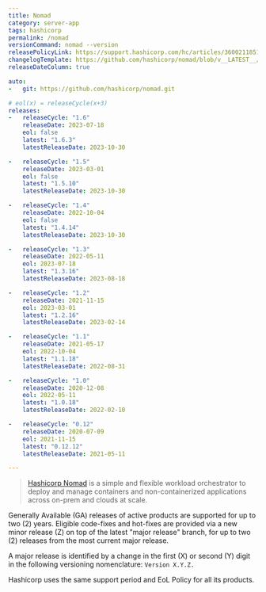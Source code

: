 ```yaml
---
title: Nomad
category: server-app
tags: hashicorp
permalink: /nomad
versionCommand: nomad --version
releasePolicyLink: https://support.hashicorp.com/hc/articles/360021185113
changelogTemplate: https://github.com/hashicorp/nomad/blob/v__LATEST__/CHANGELOG.md
releaseDateColumn: true

auto:
-   git: https://github.com/hashicorp/nomad.git

# eol(x) = releaseCycle(x+3)
releases:
-   releaseCycle: "1.6"
    releaseDate: 2023-07-18
    eol: false
    latest: "1.6.3"
    latestReleaseDate: 2023-10-30

-   releaseCycle: "1.5"
    releaseDate: 2023-03-01
    eol: false
    latest: "1.5.10"
    latestReleaseDate: 2023-10-30

-   releaseCycle: "1.4"
    releaseDate: 2022-10-04
    eol: false
    latest: "1.4.14"
    latestReleaseDate: 2023-10-30

-   releaseCycle: "1.3"
    releaseDate: 2022-05-11
    eol: 2023-07-18
    latest: "1.3.16"
    latestReleaseDate: 2023-08-18

-   releaseCycle: "1.2"
    releaseDate: 2021-11-15
    eol: 2023-03-01
    latest: "1.2.16"
    latestReleaseDate: 2023-02-14

-   releaseCycle: "1.1"
    releaseDate: 2021-05-17
    eol: 2022-10-04
    latest: "1.1.18"
    latestReleaseDate: 2022-08-31

-   releaseCycle: "1.0"
    releaseDate: 2020-12-08
    eol: 2022-05-11
    latest: "1.0.18"
    latestReleaseDate: 2022-02-10

-   releaseCycle: "0.12"
    releaseDate: 2020-07-09
    eol: 2021-11-15
    latest: "0.12.12"
    latestReleaseDate: 2021-05-11

---
```


> [Hashicorp Nomad](https://www.nomadproject.io/) is a simple and flexible workload orchestrator to
> deploy and manage containers and non-containerized applications across on-prem and clouds at scale.

Generally Available (GA) releases of active products are supported for up to two (2) years. Eligible
code-fixes and hot-fixes are provided via a new minor release (Z) on top of the latest "major
release" branch, for up to two (2) releases from the most current major release.

A major release is identified by a change in the first (X) or second (Y) digit in the following
versioning nomenclature: `Version X.Y.Z.`

Hashicorp uses the same support period and EoL Policy for all its products.
